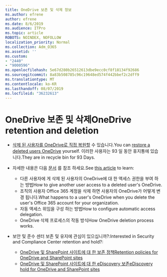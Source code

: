 ```yaml
---
title: OneDrive 보존 및 삭제 정보
ms.author: efrene
author: efrene
ms.date: 8/6/2019
ms.audience: ITPro
ms.topic: article
ROBOTS: NOINDEX, NOFOLLOW
localization_priority: Normal
ms.collection: Adm_O365
ms.assetid: ''
ms.custom:
- "2440"
- "9000596"
ms.openlocfilehash: 5e67d280b26512613dbe9ecc0cf8f18134f92686
ms.sourcegitcommit: 8a83b508785c96c19648ed574f442bbef2c2dff9
ms.translationtype: MT
ms.contentlocale: ko-KR
ms.lasthandoff: 08/07/2019
ms.locfileid: "36232613"
---
```

# <a name="onedrive-retention-and-deletion"></a><span data-ttu-id="d7d5c-102">OneDrive 보존 및 삭제</span><span class="sxs-lookup"><span data-stu-id="d7d5c-102">OneDrive retention and deletion</span></span>

- <span data-ttu-id="d7d5c-103">[삭제 된 사용자를 OneDrive로 직접 복원할](https://docs.microsoft.com/onedrive/restore-deleted-onedrive) 수 있습니다.</span><span class="sxs-lookup"><span data-stu-id="d7d5c-103">You can [restore a deleted users OneDrive](https://docs.microsoft.com/onedrive/restore-deleted-onedrive) yourself.</span></span> <span data-ttu-id="d7d5c-104">이러한 사용자는 93 일 동안 휴지통에 있습니다.</span><span class="sxs-lookup"><span data-stu-id="d7d5c-104">They are in recycle bin for 93 Days.</span></span> 

- <span data-ttu-id="d7d5c-105">자세한 내용은 다음 [문서](https://docs.microsoft.com/onedrive/restore-deleted-onedrive) 를 참조 하세요.</span><span class="sxs-lookup"><span data-stu-id="d7d5c-105">See [this article](https://docs.microsoft.com/onedrive/restore-deleted-onedrive) to learn:</span></span>
    - <span data-ttu-id="d7d5c-106">다른 사용자에 게 삭제 된 사용자의 OneDrive에 대 한 액세스 권한을 부여 하는 방법</span><span class="sxs-lookup"><span data-stu-id="d7d5c-106">How to give another user access to a deleted user's OneDrive.</span></span>
    - <span data-ttu-id="d7d5c-107">조직의 사용자 Office 365 계정을 삭제 하면 사용자의 OneDrive가 어떻게 변경 됩니다.</span><span class="sxs-lookup"><span data-stu-id="d7d5c-107">What happens to a user's OneDrive when you delete the user's Office 365 account for your organization.</span></span>
    - <span data-ttu-id="d7d5c-108">자동 액세스 위임을 구성 하는 방법</span><span class="sxs-lookup"><span data-stu-id="d7d5c-108">How to configure automatic access delegation.</span></span>
    - <span data-ttu-id="d7d5c-109">OneDrive 삭제 프로세스의 작동 방식</span><span class="sxs-lookup"><span data-stu-id="d7d5c-109">How OneDrive deletion process works.</span></span>

- <span data-ttu-id="d7d5c-110">보안 및 준수 센터 보존 및 유지에 관심이 있으십니까?:</span><span class="sxs-lookup"><span data-stu-id="d7d5c-110">Interested in Security and Compliance Center retention and hold?:</span></span>
    - [<span data-ttu-id="d7d5c-111">OneDrive 및 SharePoint 사이트에 대 한 보존 정책</span><span class="sxs-lookup"><span data-stu-id="d7d5c-111">Retention policies for OneDrive and SharePoint sites</span></span>](https://docs.microsoft.com/office365/securitycompliance/retention-policies?redirectSourcePath=%252farticle%252f5e377752-700d-4870-9b6d-12bfc12d2423#content-in-onedrive-accounts-and-sharepoint-sites)
    - [<span data-ttu-id="d7d5c-112">OneDrive 및 SharePoint 사이트에 대 한 eDiscovery 보존</span><span class="sxs-lookup"><span data-stu-id="d7d5c-112">eDiscovery hold for OneDrive and SharePoint sites</span></span>](https://docs.microsoft.com/office365/securitycompliance/ediscovery-cases#step-4-place-content-locations-on-hold)



